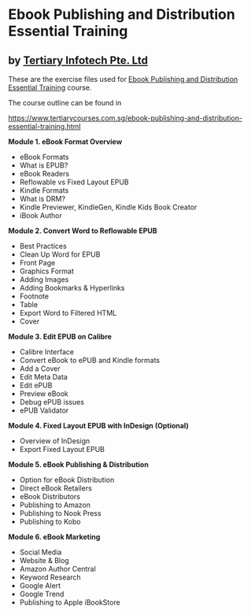 
# Ebook Publishing and Distribution Essential Training
## by [Tertiary Infotech Pte. Ltd](https://www.tertiarycourses.com.sg/)

These are the exercise files used for [Ebook Publishing and Distribution Essential Training](https://www.tertiarycourses.com.sg/ebook-publishing-and-distribution-essential-training.html) course. 

The course outline can be found in 

https://www.tertiarycourses.com.sg/ebook-publishing-and-distribution-essential-training.html

<p><strong>Module 1. eBook Format Overview</strong></p>
<ul>
<li>eBook Formats</li>
<li>What is EPUB?</li>
<li>eBook Readers&nbsp;</li>
<li>Reflowable vs Fixed Layout EPUB</li>
<li>Kindle Formats</li>
<li>What is DRM?</li>
<li>Kindle Previewer, KindleGen, Kindle Kids Book Creator</li>
<li>iBook Author</li>
</ul>
<p><strong>Module 2. Convert Word to Reflowable EPUB</strong></p>
<ul>
<li>Best Practices&nbsp;</li>
<li>Clean Up Word for EPUB</li>
<li>Front Page</li>
<li>Graphics Format</li>
<li>Adding Images</li>
<li>Adding Bookmarks &amp; Hyperlinks</li>
<li>Footnote</li>
<li>Table</li>
<li>Export Word to Filtered HTML</li>
<li>Cover</li>
</ul>
<p><strong>Module 3. Edit EPUB on Calibre</strong></p>
<ul>
<li>Calibre Interface</li>
<li>Convert eBook to ePUB and Kindle formats</li>
<li>Add a Cover</li>
<li>Edit Meta Data</li>
<li>Edit ePUB</li>
<li>Preview eBook</li>
<li>Debug ePUB issues</li>
<li>ePUB Validator</li>
</ul>
<p><strong>Module 4. Fixed Layout EPUB with InDesign (Optional)</strong></p>
<ul>
<li>Overview of InDesign</li>
<li>Export Fixed Layout EPUB</li>
</ul>
<p><strong>Module 5. eBook Publishing &amp; Distribution</strong></p>
<ul>
<li>Option for eBook Distribution</li>
<li>Direct eBook Retailers</li>
<li>eBook Distributors</li>
<li>Publishing to Amazon</li>
<li>Publishing to Nook Press</li>
<li>Publishing to Kobo</li>
</ul>
<p><strong>Module 6. eBook Marketing</strong></p>
<ul>
<li>Social Media</li>
<li>Website &amp; Blog</li>
<li>Amazon Author Central</li>
<li>Keyword Research</li>
<li>Google Alert</li>
<li>Google Trend</li>
<li>Publishing to Apple iBookStore</li>
</ul>

